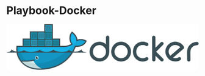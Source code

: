 # Playbook-Docker

![Screenshot-01](https://github.com/maa-targino/Playbook-Docker/blob/main/docker-logo.png)
